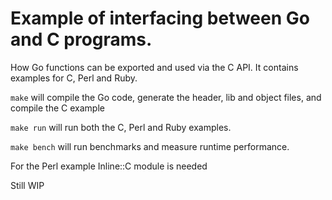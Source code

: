# Example of interfacing between Go and C programs.

How Go functions can be exported and used via the C API.
It contains examples for C, Perl and Ruby.

`make` will compile the Go code, generate the header, lib and object files,
and compile the C example

`make run` will run both the C, Perl and Ruby examples.

`make bench` will run benchmarks and measure runtime performance.

For the Perl example Inline::C module is needed

Still WIP
